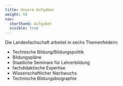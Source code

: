 ```yaml
---
title: Unsere Aufgaben
weight: 50
nav:
  shorthand: Aufgaben
  visible: true  
---
```


Die Landesfachschaft arbeitet in sechs Themenfeldern:

<ul id="tasks" class="block-list">
	<li id="politics">Technische Bildung/Bildungspolitik</li>
	<li id="plans">Bildungspläne</li>
	<li id="lectures">Staatliche Seminare für Lehrerbildung</li>
	<li id="expert">fachdidaktische Expertise</li>
	<li id="juniors">Wissenschaftlicher Nachwuchs</li>
	<li id="history">Technische Bildungsbiographie</li>
</ul>
